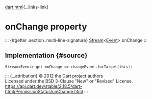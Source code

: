 [dart:html](../../dart-html/dart-html-library){._links-link}

onChange property
=================

::: {#getter .section .multi-line-signature}
[Stream](../../dart-async/stream-class)\<[Event](../event-class)\>
onChange
:::

Implementation {#source}
--------------

``` {.language-dart data-language="dart"}
Stream<Event> get onChange => changeEvent.forTarget(this);
```

::: {._attribution}
© 2012 the Dart project authors\
Licensed under the BSD 3-Clause \"New\" or \"Revised\" License.\
<https://api.dart.dev/stable/2.18.5/dart-html/PermissionStatus/onChange.html>
:::
